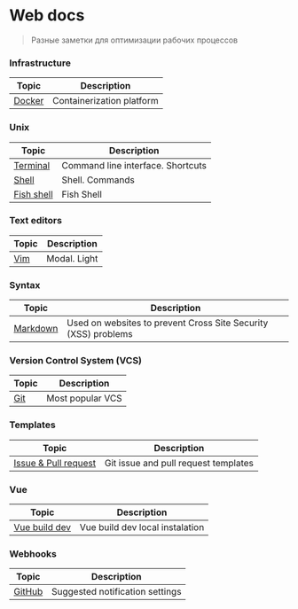 # Web docs

> Разные заметки для оптимизации рабочих процессов

### Infrastructure

| Topic     | Description |
|---|---|
|[Docker](/infrastructure/docker.md)| Containerization platform|

### Unix

| Topic     | Description |
|---|---|
|[Terminal](/unix/terminal.md)| Command line interface. Shortcuts|
|[Shell](/unix/shell.md)| Shell. Commands|
|[Fish shell](/unix/fish.md)| Fish Shell|

### Text editors

| Topic     | Description |
|---|---|
|[Vim](/text-editors/vim.md)| Modal. Light

### Syntax

| Topic     | Description |
|---|---|
|[Markdown](/syntax/markdown.md)| Used on websites to prevent Cross Site Security (XSS) problems

### Version Control System (VCS)

| Topic  | Description |
|---|---|
|[Git](/vcs/git.md)| Most popular VCS |

### Templates

| Topic  | Description |
|---|---|
|[Issue & Pull request](/git-template/readme.md)| Git issue and pull request templates |

### Vue

| Topic  | Description |
|---|---|
|[Vue build dev](/vue/vue-build-dev.md)| Vue build dev local instalation

### Webhooks

| Topic  | Description |
|---|---|
|[GitHub](/webhooks/github.png)| Suggested notification settings |
